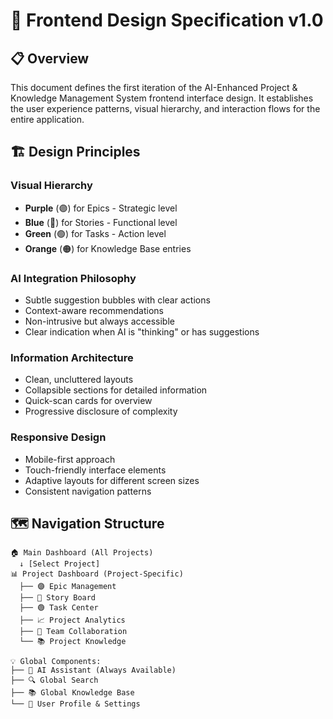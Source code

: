 # 🎨 Frontend Design Specification v1.0

## 📋 Overview

This document defines the first iteration of the AI-Enhanced Project & Knowledge Management System frontend interface design. It establishes the user experience patterns, visual hierarchy, and interaction flows for the entire application.

## 🏗️ Design Principles

### **Visual Hierarchy**
- **Purple** (🟣) for Epics - Strategic level
- **Blue** (🔵) for Stories - Functional level  
- **Green** (🟢) for Tasks - Action level
- **Orange** (🟠) for Knowledge Base entries

### **AI Integration Philosophy**
- Subtle suggestion bubbles with clear actions
- Context-aware recommendations
- Non-intrusive but always accessible
- Clear indication when AI is "thinking" or has suggestions

### **Information Architecture**
- Clean, uncluttered layouts
- Collapsible sections for detailed information
- Quick-scan cards for overview
- Progressive disclosure of complexity

### **Responsive Design**
- Mobile-first approach
- Touch-friendly interface elements
- Adaptive layouts for different screen sizes
- Consistent navigation patterns

## 🗺️ Navigation Structure

```
🏠 Main Dashboard (All Projects)
  ↓ [Select Project]
📊 Project Dashboard (Project-Specific)
  ├── 🟣 Epic Management
  ├── 🔵 Story Board
  ├── 🟢 Task Center
  ├── 📈 Project Analytics
  ├── 👥 Team Collaboration
  └── 📚 Project Knowledge

💡 Global Components:
├── 🤖 AI Assistant (Always Available)
├── 🔍 Global Search
├── 📚 Global Knowledge Base
└── 👤 User Profile & Settings
``` 